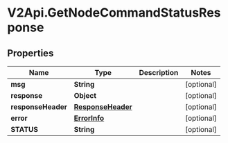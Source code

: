 # V2Api.GetNodeCommandStatusResponse

## Properties

Name | Type | Description | Notes
------------ | ------------- | ------------- | -------------
**msg** | **String** |  | [optional] 
**response** | **Object** |  | [optional] 
**responseHeader** | [**ResponseHeader**](ResponseHeader.md) |  | [optional] 
**error** | [**ErrorInfo**](ErrorInfo.md) |  | [optional] 
**STATUS** | **String** |  | [optional] 


